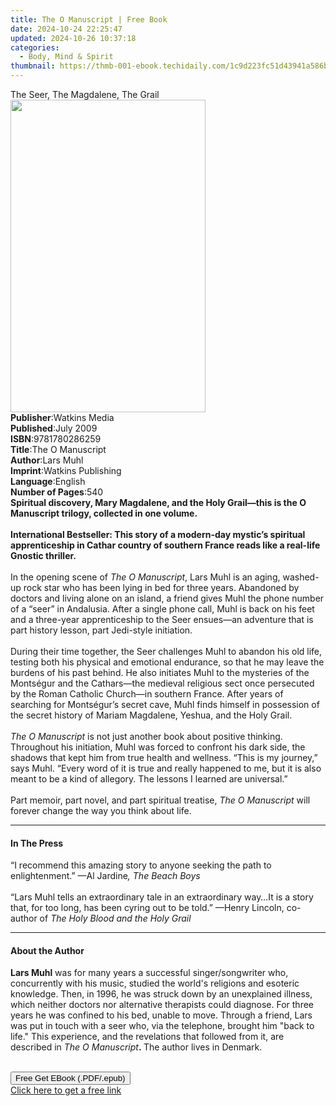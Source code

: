 ```yaml
---
title: The O Manuscript | Free Book
date: 2024-10-24 22:25:47
updated: 2024-10-26 10:37:18
categories:
  - Body, Mind & Spirit
thumbnail: https://thmb-001-ebook.techidaily.com/1c9d223fc51d43941a586b7239dcd91f74c8245a95ff1b5ab2ffabd363ce3354.jpg
---
```

<main id="book-container">
  <div class="flex flex-col">
    <div class="book-brief flex-1 py-6 px-4 sm:p-6 md:py-10 md:px-8">
      <!-- brief-->
      <div class="book-brief-main">The Seer, The Magdalene, The Grail</div>
    </div>
    <div
      class="book-meta-info flex-1 grid gap-4 col-start-1 col-end-3 row-start-1 sm:mb-6 sm:grid-cols-4 lg:gap-6 lg:col-start-2 lg:row-end-6 lg:row-span-6 lg:mb-0"
    >
      <div
        class="book-meta-info-left place-content-center mt-4 p-4 text-sm leading-6 col-start-2 col-span-2 dark:text-slate-400"
      >
        <img
          class="w-full h-500 object-cover rounded-lg sm:h-255 sm:col-span-2 lg:col-span-full"
          src="https://img-001-ebook.techidaily.com/ae4fe700d731621b2e0ed8c79928e492641ef872b4f33ef5648979440da7ae6c.jpg"
          alt=""
          width="312"
          height="500"
        />
      </div>
      <div
        class="book-meta-info-right mt-2 col-start-1 row-start-2 col-span-3 self-center"
      >
        <!-- meta data  -->
        <div class="flex flex-col px-4 md:px-8">
          <div class="flex-1">
            <strong>Publisher</strong>:<span class="px-2">Watkins Media</span>
          </div>
          <div class="flex-1">
            <strong>Published</strong>:<span class="px-2">July 2009</span>
          </div>
          <div class="flex-1">
            <strong>ISBN</strong>:<span class="px-2">9781780286259</span>
          </div>
          <div class="flex-1">
            <strong>Title</strong>:<span class="px-2">The O Manuscript</span>
          </div>
          <div class="flex-1">
            <strong>Author</strong>:<span class="px-2">Lars Muhl</span>
          </div>
          <div class="flex-1">
            <strong>Imprint</strong>:<span class="px-2"
              >Watkins Publishing</span
            >
          </div>
          <div class="flex-1">
            <strong>Language</strong>:<span class="px-2">English</span>
          </div>
          <div class="flex-1">
            <strong>Number of Pages</strong>:<span class="px-2">540</span>
          </div>
        </div>
      </div>
    </div>
    <div class="book-description flex-1 py-6 px-4 sm:p-6 md:py-10 md:px-8">
      <div class="book-description-main">
        <div accordion-content="" id="description">
          <b
            >Spiritual discovery, Mary Magdalene, and the Holy Grail—this is the
            O Manuscript trilogy, collected in one volume.</b
          ><br />
          <b></b><br />
          <b
            >International Bestseller: This story of a modern-day mystic’s
            spiritual apprenticeship in Cathar country of southern France reads
            like a real-life Gnostic thriller.</b
          ><br />
          &nbsp;<br />
          In the opening scene of <i>The O Manuscript</i>, Lars Muhl is an
          aging, washed-up rock star who has been lying in bed for three years.
          Abandoned by doctors and living alone on an island, a friend gives
          Muhl the phone number of a “seer” in Andalusia. After a single phone
          call, Muhl is back on his feet and a three-year apprenticeship to the
          Seer ensues—an adventure that is part history lesson, part Jedi-style
          initiation.<br /><br />
          During their time together, the Seer challenges Muhl to abandon his
          old life, testing both his physical and emotional endurance, so that
          he may leave the burdens of his past behind. He also initiates Muhl to
          the mysteries of the Montségur and the Cathars—the medieval religious
          sect once persecuted by the Roman Catholic Church—in southern France.
          After years of searching for Montségur’s secret cave, Muhl finds
          himself in possession of the secret history of Mariam Magdalene,
          Yeshua, and the Holy Grail.<br /><br />
          <i>The O Manuscript</i> is not just another book about positive
          thinking. Throughout his initiation, Muhl was forced to confront his
          dark side, the shadows that kept him from true health and wellness.
          “This is my journey,” says Muhl. “Every word of it is true and really
          happened to me, but it is also meant to be a kind of allegory. The
          lessons I learned are universal.”<br /><br />
          Part memoir, part novel, and part spiritual treatise,
          <i>The O Manuscript</i> will forever change the way you think about
          life.
        </div>
        <div class="accordion-fader"></div>
      </div>
    </div>
    <div class="book-excerpts flex-1 py-6 px-4 sm:p-6 md:py-10 md:px-8">
      <!-- excerpts-->
      <div class="book-excerpts-main">
        <hr />
        <h4 class="placeholder placeholder-heading">
          <span>In The Press</span>
        </h4>
        <p>
          “I recommend this amazing story to anyone seeking the path to
          enlightenment.” —Al Jardine<i>, The Beach Boys</i><br />
          &nbsp;<br />
          “Lars Muhl tells an extraordinary tale in an extraordinary way…It is a
          story that, for too long, has been cyring out to be told.” —Henry
          Lincoln, co-author of&nbsp;<i>The Holy Blood and the Holy Grail</i>
        </p>
      </div>
    </div>
    <div class="book-about-author flex-1 py-6 px-4 sm:p-6 md:py-10 md:px-8">
      <!-- about author-->
      <div class="book-main-author-main">
        <hr />
        <h4 class="placeholder placeholder-heading">
          <span>About the Author</span>
        </h4>
        <p></p>
        <p>
          <b>Lars Muhl</b>&nbsp;was for many years a successful
          singer/songwriter who, concurrently with his music, studied the
          world's religions and esoteric knowledge. Then, in 1996, he was struck
          down by an unexplained illness, which neither doctors nor alternative
          therapists could diagnose. For three years he was confined to his bed,
          unable to move. Through a friend, Lars was put in touch with a seer
          who, via the telephone, brought him "back to life." This experience,
          and the revelations that followed from it, are described in&nbsp;<i
            >The O Manuscript</i
          ><b>.&nbsp;</b>The author lives in Denmark.<br /><br />
        </p>
        <p></p>
      </div>
    </div>
    <div class="book-free-get flex-1 py-6 px-4 sm:p-6 md:py-10 md:px-8">
      <button
        id="btn-free-get"
        class="bg-blue-500 hover:bg-blue-700 text-white font-bold py-2 px-4 rounded"
      >
        Free Get EBook (.PDF/.epub)
      </button>
      <div id="countdown-display" class="px-2 text-lg mt-2"></div>
      <a
        id="free-link"
        class="hidden bg-blue-500 hover:bg-blue-700 text-white font-bold py-2 px-4 rounded"
        href="https://www.ebooks.com/en-us/book/1483879/the-o-manuscript/lars-muhl/"
        target="_blank"
        >Click here to get a free link</a
      >
    </div>
    <script>
      let countdownTime = 0;
      let countdownInterval = null;
      document
        .getElementById('btn-free-get')
        .addEventListener('click', startCountdown);
      function startCountdown() {
        countdownTime = new Date().getTime() + 60000 * 3;
        countdownInterval = setInterval(updateCountdown, 1000);
        document.getElementById('btn-free-get').disabled = true;
        document
          .getElementById('btn-free-get')
          .classList.add('bg-gray-500', 'cursor-not-allowed');
      }
      function updateCountdown() {
        let currentTime = new Date().getTime();
        let timeLeft = countdownTime - currentTime;
        let secondsLeft = Math.floor(timeLeft / 1000);
        document.getElementById('countdown-display').innerHTML =
          `Remaining time: ${secondsLeft} seconds.`;
        if (secondsLeft <= 0) {
          clearInterval(countdownInterval);
          document.getElementById('btn-free-get').classList.add('hidden');
          document.getElementById('free-link').classList.remove('hidden');
          document.getElementById('countdown-display').innerHTML = '';
        }
      }
    </script>
  </div>
</main>
